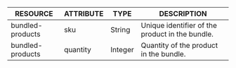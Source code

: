 | RESOURCE | ATTRIBUTE | TYPE | DESCRIPTION |
| --- | --- | --- | --- |
| bundled-products | sku | String | Unique identifier of the product in the bundle. |
| bundled-products |quantity |Integer| Quantity of the product in the bundle.|
